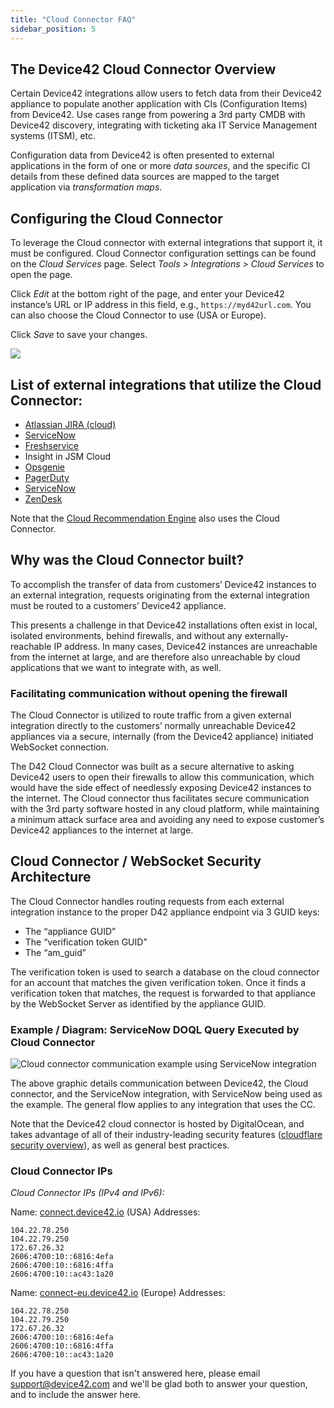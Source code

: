 ```yaml
---
title: "Cloud Connector FAQ"
sidebar_position: 5
---
```


## The Device42 Cloud Connector Overview

Certain Device42 integrations allow users to fetch data from their Device42 appliance to populate another application with CIs (Configuration Items) from Device42. Use cases range from powering a 3rd party CMDB with Device42 discovery, integrating with ticketing aka IT Service Management systems (ITSM), etc.

Configuration data from Device42 is often presented to external applications in the form of one or more _data sources_, and the specific CI details from these defined data sources are mapped to the target application via _transformation maps_.

## Configuring the Cloud Connector

To leverage the Cloud connector with external integrations that support it, it must be configured. Cloud Connector configuration settings can be found on the _Cloud Services_ page. Select _Tools > Integrations > Cloud Services_ to open the page.

Click _Edit_ at the bottom right of the page, and enter your Device42 instance’s URL or IP address in this field, e.g., `https://myd42url.com`. You can also choose the Cloud Connector to use (USA or Europe).

Click _Save_ to save your changes.

![](/assets/images/D42-28184_cloud-services-page.png)

## List of external integrations that utilize the Cloud Connector:

- [Atlassian JIRA (cloud)](device42-jira-cloud-integration.md)
- [ServiceNow](device42-servicenow-connector.md)
- [Freshservice](integration/external_integrations_and_migrations/freshservice-integration.md)
- Insight in JSM Cloud
- [Opsgenie](integration/external_integrations_and_migrations/opsgenie-integration.md)
- [PagerDuty](integration/external_integrations_and_migrations/pagerduty-integration.md)
- [ServiceNow](integration/external_integrations_and_migrations/device42-servicenow-connector.md)
- [ZenDesk](device42-zendesk-connector.md)

Note that the [Cloud Recommendation Engine](reporting/reports/cloud-recommendation-engine.md) also uses the Cloud Connector.

## Why was the Cloud Connector built?

To accomplish the transfer of data from customers’ Device42 instances to an external integration, requests originating from the external integration must be routed to a customers’ Device42 appliance.

This presents a challenge in that Device42 installations often exist in local, isolated environments, behind firewalls, and without any externally-reachable IP address. In many cases, Device42 instances are unreachable from the internet at large, and are therefore also unreachable by cloud applications that we want to integrate with, as well.

### Facilitating communication without opening the firewall

The Cloud Connector is utilized to route traffic from a given external integration directly to the customers’ normally unreachable Device42 appliances via a secure, internally (from the Device42 appliance) initiated WebSocket connection.

The D42 Cloud Connector was built as a secure alternative to asking Device42 users to open their firewalls to allow this communication, which would have the side effect of needlessly exposing Device42 instances to the internet. The Cloud connector thus facilitates secure communication with the 3rd party software hosted in any cloud platform, while maintaining a minimum attack surface area and avoiding any need to expose customer’s Device42 appliances to the internet at large.

## Cloud Connector / WebSocket Security Architecture

The Cloud Connector handles routing requests from each external integration instance to the proper D42 appliance endpoint via 3 GUID keys:

- The “appliance GUID”
- The “verification token GUID”
- The “am\_guid”

The verification token is used to search a database on the cloud connector for an account that matches the given verification token. Once it finds a verification token that matches, the request is forwarded to that appliance by the WebSocket Server as identified by the appliance GUID.

### Example / Diagram: ServiceNow DOQL Query Executed by Cloud Connector

![Cloud connector communication example using ServiceNow integration](/assets/images/Device42-ServiceNow_Integration_Cloud-Connector_v2.png)

The above graphic details communication between Device42, the Cloud connector, and the ServiceNow integration, with ServiceNow being used as the example. The general flow applies to any integration that uses the CC.

Note that the Device42 cloud connector is hosted by DigitalOcean, and takes advantage of all of their industry-leading security features ([cloudflare security overview](https://www.cloudflare.com/products/security/)), as well as general best practices.

### Cloud Connector IPs

_Cloud Connector IPs (IPv4 and IPv6):_

Name: [connect.device42.io](http://connect.device42.io/ "http://connect.device42.io/") (USA) Addresses: 

```
104.22.78.250
104.22.79.250
172.67.26.32
2606:4700:10::6816:4efa
2606:4700:10::6816:4ffa
2606:4700:10::ac43:1a20
```

Name: [connect-eu.device42.io](http://connect-eu.device42.io/ "http://connect-eu.device42.io/") (Europe) Addresses:

```
104.22.78.250
104.22.79.250
172.67.26.32
2606:4700:10::6816:4efa
2606:4700:10::6816:4ffa
2606:4700:10::ac43:1a20
```

If you have a question that isn't answered here, please email support@device42.com and we'll be glad both to answer your question, and to include the answer here.
